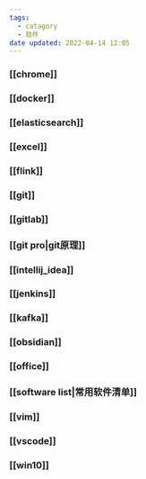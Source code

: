 ```yaml
---
tags:
  - catagory
  - 软件
date updated: 2022-04-14 12:05
---
```


### [[chrome]]

### [[docker]]

### [[elasticsearch]]

### [[excel]]

### [[flink]]

### [[git]]

### [[gitlab]]

### [[git pro|git原理]]

### [[intellij_idea]]

### [[jenkins]]

### [[kafka]]

### [[obsidian]]

### [[office]]

### [[software list|常用软件清单]]

### [[vim]]

### [[vscode]]

### [[win10]]
